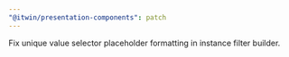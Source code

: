 ```yaml
---
"@itwin/presentation-components": patch
---
```


Fix unique value selector placeholder formatting in instance filter builder.
